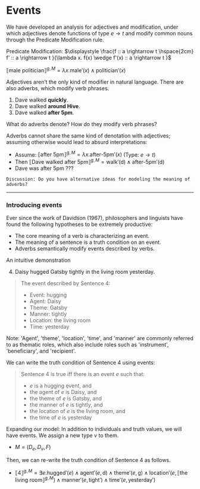 # Events

We have developed an analysis for adjectives and modification, under which adjectives denote functions of type $e \rightarrow t$ and modify common nouns through the Predicate Modification rule. 

Predicate Modification: $\displaystyle \frac{f :: a \rightarrow t \hspace{2cm} f' :: a \rightarrow t }{\lambda x. f(x) \wedge f'(x) :: a \rightarrow t }$

$⟦\text{male politician}⟧^{g,M} = \lambda x. \text{male}'(x) \wedge \text{politician}'(x)$ 

Adjectives aren’t the only kind of modifier in natural language. There are also adverbs, which modify verb phrases. 

1. Dave walked **quickly**.
2. Dave walked **around Hive**.
3. Dave walked **after 5pm**.

What do adverbs denote? How do they modify verb phrases? 

Adverbs cannot share the same kind of denotation with adjectives; assuming otherwise would lead to absurd interpretations:  

- Assume: $⟦\text{after 5pm}⟧^{g,M} = \lambda x. \text{after-5pm}'(x)$ (Type: $e \rightarrow t$)
- Then $⟦\text{Dave walked after 5pm}⟧^{g,M} = \text{walk}'(\text{d}) \wedge \text{after-5pm}'(\text{d})$
- Dave was after 5pm ???

```
Discussion: Do you have alternative ideas for modeling the meaning of adverbs?
```

--- 
### Introducing events

Ever since the work of Davidson (1967), philosophers and linguists have found the following hypotheses to be extremely productive: 

- The core meaning of a verb is characterizing an event.
- The meaning of a sentence is a truth condition on an event.
- Adverbs semantically modify events described by verbs.

An intuitive demonstration

4. Daisy hugged Gatsby tightly in the living room yesterday. 

> The event described by Sentence 4: 
> 
> - Event: hugging
> - Agent: Daisy
> - Theme: Gatsby
> - Manner: tightly
> - Location: the living room
> - Time: yesterday

Note: 'Agent', 'theme', 'location', 'time', and 'manner' are commonly referred to as thematic roles, which also include roles such as 'instrument', 'beneficiary', and 'recipient'.

We can write the truth condition of Sentence 4 using events: 

> Sentence 4 is true iff there is an event $e$ such that:
> - $e$ is a hugging event, and
> - the agent of $e$ is Daisy, and
> - the theme of $e$ is Gatsby, and
> - the manner of $e$ is tightly, and
> - the location of $e$ is the living room, and
> - the time of $e$ is yesterday

Expanding our model: In addition to individuals and truth values, we will have events. We assign a new type $v$ to them. 

- $M = (D_e, D_v, F)$

Then, we can re-write the truth condition of Sentence 4 as follows. 

- $⟦\text{4}⟧^{g,M} = \exists e. \text{hugged}'(e) \wedge \text{agent}'(e, \text{d}) \wedge \text{theme}'(e, \text{g}) \wedge \text{location}'(e, ⟦\text{the living room}⟧^{g,M}) \wedge \text{manner}'(e, \text{tight}') \wedge \text{time}'(e, \text{yesterday}')$ 

